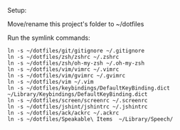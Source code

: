 Setup:

Move/rename this project's folder to ~/dotfiles

Run the symlink commands:

    ln -s ~/dotfiles/git/gitignore ~/.gitignore
    ln -s ~/dotfiles/zsh/zshrc ~/.zshrc
    ln -s ~/dotfiles/zsh/oh-my-zsh ~/.oh-my-zsh
    ln -s ~/dotfiles/vim/vimrc ~/.vimrc
    ln -s ~/dotfiles/vim/gvimrc ~/.gvimrc
    ln -s ~/dotfiles/vim ~/.vim
    ln -s ~/dotfiles/keybindings/DefaultKeyBinding.dict ~/Library/Keybindings/DefaultKeyBinding.dict
    ln -s ~/dotfiles/screen/screenrc ~/.screenrc
    ln -s ~/dotfiles/jshint/jshintrc ~/.jshintrc
    ln -s ~/dotfiles/ack/ackrc ~/.ackrc
    ln -s ~/dotfiles/Speakable\ Items  ~/Library/Speech/
